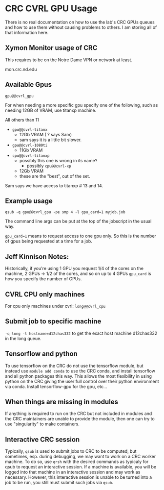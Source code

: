# CRC CVRL GPU Usage
There is no real documentation on how to use the lab's CRC GPUs queues and how to use them without causing problems to others.
I am storing all of that information here.

## Xymon Monitor usage of CRC
This requires to be on the Notre Dame VPN or network at least.

mon.crc.nd.edu

## Available Gpus
`gpu@@cvrl_gpu`

For when needing a more specific gpu specify one of the following, such as needing 12GB of VRAM, use titanxp machine.

All others than 11

- `gpu@@cvrl-titanx`
    - 12Gb VRAM ( ? says Sam)
    - sam says it is a little bit slower.
- `gpu@@cvrl-1080ti`
    - 11Gb VRAM
- `cpu@@cvrl-titanxp`
    - possibly this one is wrong in its name?
        - possibly `cpu@@cvrl-xp`
    - 12Gb VRAM
    - these are the "best", out of the set.

Sam says we have access to titanxp # 13 and 14.


## Example usage
`qsub -q gpu@@cvrl_gpu -pe smp 4 -l gpu_card=1 myjob.job`

The command line args can be put at the top of the jobscript in the usual way.

`gpu_card=1` means to request access to one gpu only.
So this is the number of gpus being requested at a time for a job.

## Jeff Kinnison Notes:
Historically, if you're using 1 GPU you request 1/4 of the cores on the machine, 2 GPUs -> 1/2 of the cores, and so on up to 4 GPUs
`gpu_card` is how you specify the number of GPUs.

## CVRL CPU only machines
For cpu only machines under cvrl: `long@@cvrl_cpu`

## Submit job to specific machine
`-q long -l hostname=d12chas332` to get the exact host machine d12chas332 in the long queue.

## Tensorflow and python
To use tensorflow on the CRC do not use the tensorflow module, but instead use `module add conda` to use the CRC conda, and install tensorflow and all python packages this way.
This allows the most flexibility in using python on the CRC giving the user full control over their python environment via conda.
Install tensorflow-gpu for the gpu, etc...

## When things are missing in modules
If anything is required to run on the CRC but not included in modules and the CRC maintainers are unable to provide the module, then one can try to use "singularity" to make containers.

## Interactive CRC session
Typically, `qsub` is used to submit jobs to CRC to be computed, but sometimes, esp. during debugging, we may want to work on a CRC worker machine.
To do so, use `qrsh` with the desired commands as typicaly for qsub to request an interactive session.
If a machine is available, you will be logged into that machine in an interactive session and may work as necessary.
However, this interactive session is unable to be turned into a job to be run, you still must submit such jobs via `qsub`.
